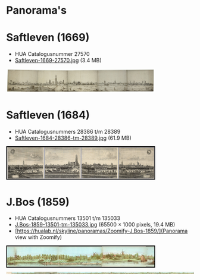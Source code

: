 # Panorama's

# Saftleven (1669)
* HUA Catalogusnummer 27570
* [Saftleven-1669-27570.jpg](Saftleven-1669-27570.jpg) (3.4 MB)

<img src="thumbs/Saftleven-1669.jpg" width="400">

# Saftleven (1684)
* HUA Catalogusnummers 28386 t/m 28389
* [Saftleven-1684-28386-tm-28389.jpg](Saftleven-1684-28386-tm-28389.jpg) (61.9 MB)

<img src="thumbs/Saftleven-1684.jpg" width="400">

# J.Bos (1859)
* HUA Catalogusnummers 13501 t/m 135033
* [J.Bos-1859-13501-tm-135033.jpg](J.Bos-1859-13501-tm-135033.jpg) (65500 × 1000 pixels, 19.4 MB)
* [https://hualab.nl/skyline/panoramas/Zoomify-J.Bos-1859/](Panorama view with Zoomify)

<img src="thumbs/J.Bos-1859.jpg" width="400">

<img src="thumbs/J.Bos-1859-wide.jpg" width="800">
